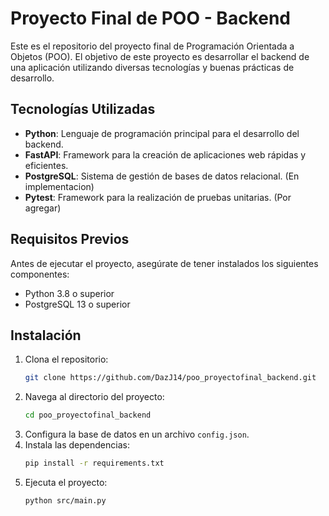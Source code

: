 # Proyecto Final de POO - Backend

Este es el repositorio del proyecto final de Programación Orientada a Objetos (POO). El objetivo de este proyecto es desarrollar el backend de una aplicación utilizando diversas tecnologías y buenas prácticas de desarrollo.

## Tecnologías Utilizadas

- **Python**: Lenguaje de programación principal para el desarrollo del backend.
- **FastAPI**: Framework para la creación de aplicaciones web rápidas y eficientes.
- **PostgreSQL**: Sistema de gestión de bases de datos relacional. (En implementacion)
- **Pytest**: Framework para la realización de pruebas unitarias. (Por agregar)

## Requisitos Previos

Antes de ejecutar el proyecto, asegúrate de tener instalados los siguientes componentes:

- Python 3.8 o superior
- PostgreSQL 13 o superior

## Instalación

1. Clona el repositorio:
    ```bash
    git clone https://github.com/DazJ14/poo_proyectofinal_backend.git
    ```
2. Navega al directorio del proyecto:
    ```bash
    cd poo_proyectofinal_backend
    ```
3. Configura la base de datos en un archivo `config.json`.
4. Instala las dependencias:
    ```bash
    pip install -r requirements.txt
    ```
5. Ejecuta el proyecto:
    ```bash
    python src/main.py
    ```

